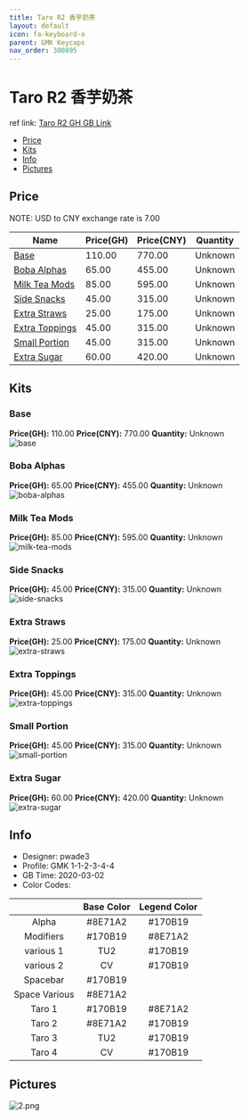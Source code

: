 ```yaml
---
title: Taro R2 香芋奶茶
layout: default
icon: fa-keyboard-o
parent: GMK Keycaps
nav_order: 300895
---
```


# Taro R2 香芋奶茶

ref link: [Taro R2 GH GB Link](https://geekhack.org/index.php?topic=104934.0)  
* [Price](#price)  
* [Kits](#kits)  
* [Info](#info)  
* [Pictures](#pictures)  


## Price  
NOTE: USD to CNY exchange rate is 7.00

| Name          | Price(GH)    |  Price(CNY) | Quantity |
| ------------- | ------------ |  ---------- | -------- |
|[Base](#base)|110.00|770.00|Unknown|
|[Boba Alphas](#boba-alphas)|65.00|455.00|Unknown|
|[Milk Tea Mods](#milk-tea-mods)|85.00|595.00|Unknown|
|[Side Snacks](#side-snacks)|45.00|315.00|Unknown|
|[Extra Straws](#extra-straws)|25.00|175.00|Unknown|
|[Extra Toppings](#extra-toppings)|45.00|315.00|Unknown|
|[Small Portion](#small-portion)|45.00|315.00|Unknown|
|[Extra Sugar](#extra-sugar)|60.00|420.00|Unknown|


## Kits  
### Base  
**Price(GH):** 110.00    **Price(CNY):** 770.00    **Quantity:** Unknown  
<img src="{{ 'assets/images/gmk-keycaps/taror2/kits_pics/base.jpg' | relative_url }}" alt="base" class="image featured">

### Boba Alphas  
**Price(GH):** 65.00    **Price(CNY):** 455.00    **Quantity:** Unknown  
<img src="{{ 'assets/images/gmk-keycaps/taror2/kits_pics/boba-alphas.jpg' | relative_url }}" alt="boba-alphas" class="image featured">

### Milk Tea Mods  
**Price(GH):** 85.00    **Price(CNY):** 595.00    **Quantity:** Unknown  
<img src="{{ 'assets/images/gmk-keycaps/taror2/kits_pics/milk-tea-mods.jpg' | relative_url }}" alt="milk-tea-mods" class="image featured">

### Side Snacks  
**Price(GH):** 45.00    **Price(CNY):** 315.00    **Quantity:** Unknown  
<img src="{{ 'assets/images/gmk-keycaps/taror2/kits_pics/side-snacks.jpg' | relative_url }}" alt="side-snacks" class="image featured">

### Extra Straws  
**Price(GH):** 25.00    **Price(CNY):** 175.00    **Quantity:** Unknown  
<img src="{{ 'assets/images/gmk-keycaps/taror2/kits_pics/extra-straws.jpg' | relative_url }}" alt="extra-straws" class="image featured">

### Extra Toppings  
**Price(GH):** 45.00    **Price(CNY):** 315.00    **Quantity:** Unknown  
<img src="{{ 'assets/images/gmk-keycaps/taror2/kits_pics/extra-toppings.jpg' | relative_url }}" alt="extra-toppings" class="image featured">

### Small Portion  
**Price(GH):** 45.00    **Price(CNY):** 315.00    **Quantity:** Unknown  
<img src="{{ 'assets/images/gmk-keycaps/taror2/kits_pics/small-portion.jpg' | relative_url }}" alt="small-portion" class="image featured">

### Extra Sugar  
**Price(GH):** 60.00    **Price(CNY):** 420.00    **Quantity:** Unknown  
<img src="{{ 'assets/images/gmk-keycaps/taror2/kits_pics/extra-sugar.jpg' | relative_url }}" alt="extra-sugar" class="image featured">


## Info  
* Designer: pwade3  
* Profile: GMK 1-1-2-3-4-4  
* GB Time: 2020-03-02  
* Color Codes:  

| |Base Color     | Legend Color
| :-------------: | :-------------: | :------------:
|Alpha|#8E71A2|#170B19
|Modifiers|#170B19|#8E71A2
|various 1|TU2|#170B19
|various 2|CV|#170B19
|Spacebar|#170B19|
|Space Various|#8E71A2|
|Taro 1|#170B19|#8E71A2
|Taro 2|#8E71A2|#170B19
|Taro 3|TU2|#170B19
|Taro 4|CV|#170B19


## Pictures  
<img src="{{ 'assets/images/gmk-keycaps/taror2/rendering_pics/2.png' | relative_url }}" alt="2.png" class="image featured">

